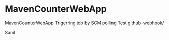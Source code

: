 # MavenCounterWebApp
MavenCounterWebApp
Trigerring job by SCM polling Test
github-webhook/

Sanil




